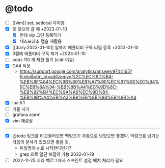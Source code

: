 # @todo

- [ ] [[vim]] set, setlocal 차이점
- [X] 옷 찾으러 갈 때 +2023-01-10 
  - [X] 현대 vip 그린 등록하기
  - [X] 네스프레소 캡슐 재활용
- [X] [[diary:2023-01-10]] 일까지 애플티비 구독 리딤 등록 +2023-01-10 
- [X] 3월에 애플티비 구독 제거 +2023-01-10 
- [ ] pods 110 개 제한 풀기 (cidr 이슈)
- [X] GA4 적용
  + https://support.google.com/analytics/answer/9744165?hl=ko&utm_id=ad#zippy=%2C%EC%9D%B4-%EB%8F%84%EC%9B%80%EB%A7%90%EC%97%90%EC%84%9C%EB%8A%94-%EB%8B%A4%EC%9D%8C-%EB%82%B4%EC%9A%A9%EC%9D%84-%EB%8B%A4%EB%A3%B9%EB%8B%88%EB%8B%A4
- [X] lua 5.1
- [ ] 거울 사기
- [ ] grafana alarm
- [X] vim 재설정

---

- [X] @todo 링크를 타고들어오면 백링크가 자동으로 남았으면 좋겠다. 백링크를 남기는 타입의 문서가 있었으면 좋을 듯.  
  - 파일명이 `@` 로 시작한다던가?
  - grep 으로 일단 해결이 가능 2022-01-19 
- [ ] 2022-11-25 지라 백로그에서 스프린트 설정 배치 처리가 필요

